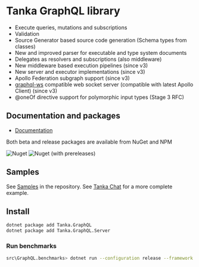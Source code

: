 # Tanka GraphQL library

- Execute queries, mutations and subscriptions
- Validation 
- Source Generator based source code generation (Schema types from classes)
- New and improved parser for executable and type system documents
- Delegates as resolvers and subscriptions (also middleware)
- New middleware based execution pipelines (since v3)
- New server and executor implementations (since v3)
- Apollo Federation subgraph support (since v3)
- [graphql-ws](https://github.com/enisdenjo/graphql-ws) compatible web socket server (compatible with latest Apollo Client) (since v3)
- @oneOf directive support for polymorphic input types (Stage 3 RFC)


## Documentation and packages

- [Documentation](https://pekkah.github.io/tanka-graphql/)

Both beta and release packages are available from NuGet and NPM

![Nuget](https://img.shields.io/nuget/v/tanka.graphql?style=flat-square)
![Nuget (with prereleases)](https://img.shields.io/nuget/vpre/tanka.graphql?style=flat-square)


## Samples

See [Samples](https://github.com/pekkah/tanka-graphql/tree/master/samples) in the repository.
See [Tanka Chat](https://github.com/pekkah/tanka-graphql-samples) for a more complete example.


## Install

```bash
dotnet package add Tanka.GraphQL
dotnet package add Tanka.GraphQL.Server
```


### Run benchmarks

```bash
src\GraphQL.benchmarks> dotnet run --configuration release --framework net8.0
```
